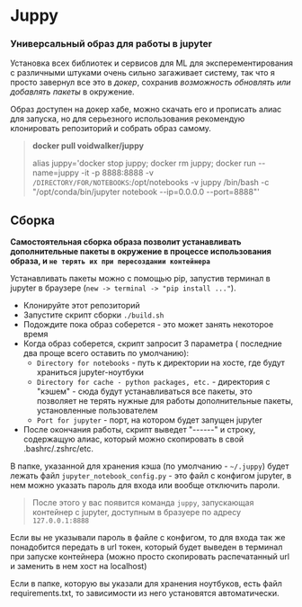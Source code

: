 # Juppy

### Универсальный образ для работы в jupyter

Установка всех библиотек и сервисов для ML для эксперементирования с различными штуками очень сильно загаживает систему, так что я просто завернул все это в *докер*, сохранив *возможность обновлять или добавлять пакеты* в окружение.

Образ доступен на докер хабе, можно скачать его и прописать алиас для запуска, но для серьезного использования рекомендую клонировать репозиторий и собрать образ самому.
> **docker pull voidwalker/juppy**
>
> alias juppy='docker stop juppy; docker rm juppy; docker run --name=juppy -it -p 8888:8888 -v `/DIRECTORY/FOR/NOTEBOOKS`:/opt/notebooks -v juppy /bin/bash -c "/opt/conda/bin/jupyter notebook --ip=0.0.0.0 --port=8888"'

## Сборка

**Самостоятельная сборка образа позволит устанавливать дополнительные пакеты в окружение в процессе использования образа, и `не терять их при пересоздании контейнера`**

Устанавливать пакеты можно с помощью pip, запустив терминал в jupyter в браузере (`new -> terminal -> "pip install ..."`).

- Клонируйте этот репозиторий
- Запустите скрипт сборки `./build.sh`
- Подождите пока образ соберется - это может занять некоторое время
- Когда образ соберется, скрипт запросит 3 параметра ( последние два проще всего оставить по умолчанию):
  - `Directory for notebooks` -  путь к директории на хосте, где будут храниться jupyter-ноутбуки
  - `Directory for cache - python packages, etc.` - директория с "кэшем" - сюда будут устанавливаться все пакеты, это позволяет не терять нужные для работы дополнительные пакеты, установленные пользователем
  - `Port for jupyter` - порт, на котором будет запущен jupyter
- После окончания работы, скрипт выведет "------" и строку, содержащую алиас, который можно скопировать в свой .bashrc/.zshrc/etc.

В папке, указанной для хранения кэша (по умолчанию - `~/.juppy`) будет лежать файл `jupyter_notebook_config.py` - это файл с конфигом jupyter, в нем можно указать пароль для входа или вообще отключить пароли.

> После этого у вас появится команда `juppy`, запускающая контейнер с jupyter, доступным в бразуере по адресу `127.0.0.1:8888`

Если вы не указывали пароль в файле с конфигом, то для входа так же понадобится передать в url токен, который будет выведен в терминал при запуске контейнера (можно просто скопировать распечатанный  url и заменить в нем хост на localhost)

Если в папке, которую вы указали для хранения ноутбуков, есть файл requirements.txt, то зависимости из него установятся автоматически.
